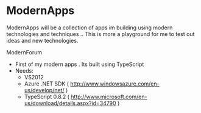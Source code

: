 ModernApps
==========

ModernApps will be a collection of apps im building using modern technologies and techniques .. This is more a playground for me to test out ideas and new technologies.





ModernForum 
  - First of my modern apps . Its built using TypeScript
  - Needs:
      - VS2012
      - Azure .NET SDK ( http://www.windowsazure.com/en-us/develop/net/ )
      - TypeScript 0.8.2 ( http://www.microsoft.com/en-us/download/details.aspx?id=34790 ) 
